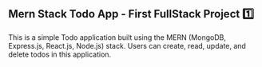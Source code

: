 ## Mern Stack Todo App - First FullStack Project 1️⃣

This is a simple Todo application built using the MERN (MongoDB, Express.js, React.js, Node.js) stack. Users can create, read, update, and delete todos in this application.
